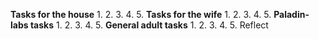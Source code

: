 **Tasks for the house**
	1.
	2.
	3.
	4.
	5.
**Tasks for the wife**
	1.
	2.
	3.
	4.
	5.
**Paladin-labs tasks**
	1.
	2.
	3.
	4.
	5.
**General adult tasks**
	1.
	2.
	3.
	4.
	5.
Reflect 
